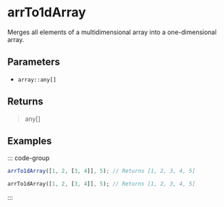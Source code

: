 # arrTo1dArray <Lang dart js />

Merges all elements of a multidimensional array into a one-dimensional array.

## Parameters

- `array::any[]`

## Returns

> any[]

## Examples

::: code-group

```javascript [JavaScript]
arrTo1dArray([1, 2, [3, 4]], 5); // Returns [1, 2, 3, 4, 5]
```

```dart [Dart]
arrTo1dArray([1, 2, [3, 4]], 5); // Returns [1, 2, 3, 4, 5]
```

:::
